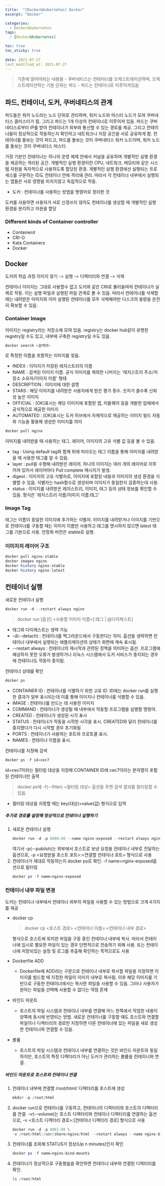 ```yaml
---
title:  "[Docker&Kubernetes] Docker"
excerpt: "Docker"

categories:
  - Docker&Kubernetes
tags:
  - [Docker&Kubernetes]

toc: true
toc_sticky: true
 
date: 2021-07-27
last_modified_at: 2021-07-27
---
```

> 기존에 알아야되는 내용들
    - 쿠버네티스는 컨테이너를 오케스트레이션하며, 오케스트레이션하는 기본 단위는 파드
    - 파드는 컨테이너로 이루어져있음

## 파드, 컨테이너, 도커, 쿠버네티스의 관계
파드들은 워커 노드라는 노드 단위로 관리하며, 워커 노드와 마스터 노드가 모여 쿠버네티스 클러스터가 됨. 그리고 파드는 1개 이상의 컨테이너로 이루어져 있음.
파드는 쿠버네티스로부터 IP를 받아 컨테이너가 외부와 통신할 수 있는 경로를 제공. 그리고 컨테이너들이 정상적으로 작동하는지 확인하고 네트워크나 저장 공간을 서로 공유하게 함.
컨테이너를 돌보는 것이 파드고, 파드를 돌보는 것이 쿠버네티스 워커 노드이며, 워커 노드를 돌보는 것이 쿠버네티스 마스터.

가장 기본인 컨테이너는 하나의 운영 체제 안에서 커널을 공유하며 개별적인 실행 환경을 제공하는 격리된 공간. 개별적인 실행 환경이란 CPU, 네트워크, 메모리와 같은 시스템 자원을 독자적으로 사용하도록 할당된 환경. 개별적인 실행 환경에선 실행되는 프로세스를 구분하는 ID도 컨테이너 안에 격리돼 관리. 따라서 각 컨테이너 내부에서 실행되는 앱들은 서로 영향을 미치지않고 독립적으로 작동.

- 도커 : 컨테이너를 사용하는 방법을 명령어로 정리한 것

도커를 사용하면 사용자가 서로 신경쓰지 않아도 컨테이너를 생성할 때 개별적인 실행 환경을 분리하고 자원을 할당

### Different kinds of Container controller
- Containerd
- CRI-O
- Kata Containers
- Docker

## Docker
도커의 학습 과정
이미지 찾기 -> 실행 -> 디렉터리와 연결 -> 삭제

컨테이너 이미지는 그대로 사용할수 없고 도커와 같은 CRI로 불러들여야 컨테이너가 실제로 작동. 이는 실행 파일과 실행된 파일 관계로 볼 수 있음. 따라서 컨테이너를 삭제할 때는 내려받은 이미지와 이미 실행된 컨테이너를 모두 삭제해야만 디스크의 용량을 온전히 확보할 수 있음.

### Container Image
이미지는 registry라는 저장소에 모여 있음. registry는 docker hub같이 유명한 registry일 수도 있고, 내부에 구축한 registry일 수도 있음.
```powershell
docker search <검색어>
```
로 특정한 이름을 포함하는 이미지를 찾음.
- INDEX : 이미지가 저장된 레지스트리의 이름
- NAME : 검색된 이미지 이름. 공식 이미지를 제외한 니머지는 '레지스트리 주소/저장소 소유자/이미지 이름' 형태
- DESCRIPTION : 이미지에 대한 설명
- STARS : 해당 이미지를 내려받은 사용자에게 받은 평가 횟수. 숫자가 클수록 신뢰성 높은 이미지
- OFFICIAL : [OK]표시는 해당 이미지에 포함된 앱, 미들웨어 등을 개발한 업체에서 공식적으로 제공한 이미지
- AUTOMATED : [OK]표시는 도커 허브에서 자체적으로 제공하는 이미지 빌드 자동화 기능을 활용해 생성한 이미지를 의미

```powershell
docker pull nginx
```
이미지를 내려받을 때 사용하는 태그, 레이어, 이미지의 고유 식별 값 등을 볼 수 있음.
- tag : Using default tag와 함께 뒤에 따라오는 태그 이름을 통해 이미지를 내려받을 때 사용한 태그를 알 수 있음.
- layer : pull을 수행해 내려받은 레이어. 하나의 이미지는 여러 개의 레이어로 이루어져 있어서 레이어마다 Pull complete 메시지가 발생.
- digest : 이미지의 고유 식별자로, 이미지에 포함된 내용과 이미지의 생성 환경을 식별할 수 있음. 식별자는 hash함수로 생성되며 이미지가 동일한지 검증하는데 사용.
- status : 이미지를 내려받은 레지스트리, 이미지, 태그 등의 상태 정보를 확인할 수 있음. 형식은 '레지스트리 이름/이미지 이름:태그'

### Image Tag
태그는 이름이 동일한 이미지에 추가하는 식별자. 이미지를 내려받거나 이미지를 기반으로 컨테이너를 구동할 때는 이미지 이름만 사용하고 태그를 명시하지 않으면 latest 태그를 기본으로 사용. 안정화 버전은 stable로 실행.

### 이미지의 레이어 구조
```powershell
docker pull nginx:stable
docker images nginx
docker history nginx:stable
docker history nginx:latest
```

## 컨테이너 실행
새로운 컨테이너 실행
```powershell
docker run -d --restart always nginx
```
> docker run [옵션] <사용할 이미지 이름>[:태그 | @다이제스트]
- 태그와 다이제스트는 생략 가능
- -d(--detach) : 컨테이너를 백그라운드에서 구동한다는 의미. 옵션을 생략하면 컨테이너 내부에서 실행되는 애플리케이션의 상태가 화면에 계속 표시됨.
- --restart always : 컨테이너의 재시작과 관련된 정책을 의미하는 옵션. 프로그램에 예상하지 못한 오류가 발생하거나 리눅스 시스템에서 도커 서비스가 중지되는 경우에 컨테이너도 작동이 중지됨.

컨테이너 상태를 확인
```powershell
docker ps
```
- CONTAINER ID : 컨테이너를 식별하기 위한 고유 ID. ID에는 docker run를 실행한 결과가 일부 표시되는데 이를 통해 이미지나 컨테이너를 식별할 수 있음.
- IMAGE : 컨테이너를 만드는 데 사용한 이미지
- COMMAND : 컨테이너가 생성될 때 내부에서 작동할 프로그램을 실행할 명령어.
- CREATED : 컨테이너가 생성된 시각 표시
- STATUS : 컨테이너가 작동을 시작한 시각을 표시. CREATED와 달리 컨테이너를 중지했다가 다시 시작할 경우 초기화됨
- PORTS : 컨테이너가 사용하는 포트와 프로토콜 표시.
- NAMES : 컨테이너 이름을 표시.

컨테이너를 지정해 검색
```powershell
docker ps -f id=cec7
```
id=cec7이라는 필터링 대상을 지정해 CONTAINER ID에 cec7이라는 문자열이 포함된 컨테이너만 출력
> docker ps에 -f(--filter) <필터링 대상> 옵션을 주면 검색 결과를 필터링할 수 있음.
- 필터링 대상을 지정할 때는 key(대상)=value(값) 형식으로 입력


##### 추가로 경로를 설정해 정상적으로 컨테이너 실행하기
1. 새로운 컨테이너 실행
    ```powershell
    docker run -d -p 8080:80 --name nginx-exposed --restart always nginx
    ```
    여기서 -p(--publish)는 외부에서 호스트로 보낸 요청을 컨테이너 내부로 전달하는 옵션으로, -p <요청받을 호스트 포트>:<연결할 컨테이너 포트> 형식으로 사용
2. 컨테이너가 제대로 작동하는지 docker ps로 확인. -f name=nginx-exposed옵션으로 필터링
    ```powershell
    docker ps -f name=nginx-exposed
    ```

### 컨테이너 내부 파일 변경
도커는 컨테이너 내부에서 컨테이너 외부의 파일을 사용할 수 있는 방법으로 크게 4가지를 제공
- docker cp
    > docker cp <호스트 경로> <컨테이너 이름>:<컨테이너 내부 경로>
    
    형식으로 호스트에 위치한 파일을 구동 중인 컨테이너 내부에 복사.
    따라서 컨테이너에 임시로 펼요한 파일이 있는 경우 단편적으로 전송하기 위해 사용. 또는 컨테이너에 저장되있는 설정 및 로그를 추출해 확인하는 목적으로도 사용
- Dockerfile ADD
    - Dockerfile에 ADD라는 구문으로 컨테이너 내부로 복사할 파일을 지정하면 이미지를 빌드할 때 지정한 파일이 이미지 내부로 복사됨. 이후 해당 이미지를 기반으로 구동한 컨테이너에서는 복사한 파일을 사용할 수 있음. 그러나 사용자가 원하는 파일을 선택해 사용할 수 없다는 약점 존재
- 바인드 마운트
    - 호스트의 파일 시스템과 컨테이너 내부를 연결해 어느 한쪽에서 작업한 내용이 양쪽에 동시에 반영되는 방법. 새로운 컨테이너를 구동할 때도 호스트와 연결할 파일이나 디렉터리의 경로만 지정하면 다른 컨테이너에 있는 파일을 새로 생성한 컨테이너와 연결할 수 있음.
- 볼륨
    - 호스트의 파일 시스템과 컨테이너 내부를 연결하는 것은 바인드 마운트와 동일하지만, 호스트의 특정 디렉터리가 아닌 도커가 관리하는 볼륨을 컨테이너와 연결.

##### 바인드 마운트로 호스트와 컨테이너 연결
1. 컨테이너 내부에 연결할 /root/html/ 디렉터리를 호스트에 생성
    ```powershell
    mkdir -p /root/html
    ```
2. docker run으로 컨테이너를 구동하고, 컨테이너의 디렉터리와 호스트의 디렉터리를 연결. -v(--volume)는 호스트 디렉터리와 컨테이너 디렉터리를 연결하는 옵션으로, -v <호스트 디렉터리 경로>:[컨테이너 디렉터리 경로] 형식으로 사용
    ```powershell
    docker run -d -p 8081:80 \
    -v /root/html:/usr/share/nginx/html --restart always --name nginx-bind-mounts nginx
    ```
3. 컨테이너를 조회해 STATUS가 정상(Up n minutes)인지 확인
    ```powershell
    docker ps -f name=nginx-bind-mounts
    ```
4. 컨테이너가 정상적으로 구동했음을 확인하면 컨테이너 내부와 연결된 디렉터리를 확인.
    ```powershell
    ls /root/html
    ```
